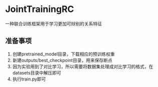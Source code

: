 # JointTrainingRC
一种联合训练框架用于学习更加可辩别的关系特征
## 准备事项
1. 创建pretrained_model目录，下载相应的预训练权重
2. 新建outputs/best_checkpoint目录，用来保存断点
3. 因为实验用到了对比学习，所以需要将数据集处理成对比学习的格式，在datasets目录中解压即可
4. 执行train.py即可
